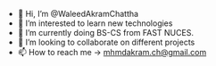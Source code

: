- 👋 Hi, I’m @WaleedAkramChattha
- 👀 I’m interested to learn new technologies
- 🌱 I’m currently doing BS-CS from FAST NUCES.
- 💞️ I’m looking to collaborate on different projects
- 📫 How to reach me -> mhmdakram.ch@gmail.com

<!---
WaleedAkramChattha/WaleedAkramChattha is a ✨ special ✨ repository because its `README.md` (this file) appears on your GitHub profile.
You can click the Preview link to take a look at your changes.
--->
